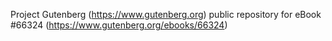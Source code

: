 Project Gutenberg (https://www.gutenberg.org) public repository for
eBook #66324 (https://www.gutenberg.org/ebooks/66324)
